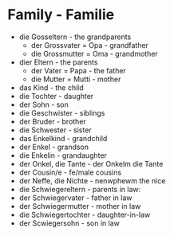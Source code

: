 # Family - Familie

- die Gosseltern - the grandparents
  -  der Grossvater = Opa - grandfather
  -  die Grossmutter = Oma - grandmother
- dier Eltern - the parents
  - der Vater = Papa - the father
  - die Mutter = Mutti - mother
-  das Kind - the child
  -  die Tochter - daughter
  -  der Sohn - son
-  die Geschwister - siblings
  -  der Bruder - brother
  -  die Schwester - sister
-  das Enkelkind -  grandchild
  -  der Enkel - grandson
  -  die Enkelin - grandaughter
-  der Onkel, die Tante - der Onkelm die Tante
-  der Cousin/e - fe/male cousins
-  der Neffe, die Nichte - nenwphewm the nice
-  die Schwiegereltern - parents in law:
  -  der Schwiegervater - father in law
  -  der Schwiegermutter - mother in law
-  die Schwiegertochter - daughter-in-law
-  der Scwiegersohn - son in law
